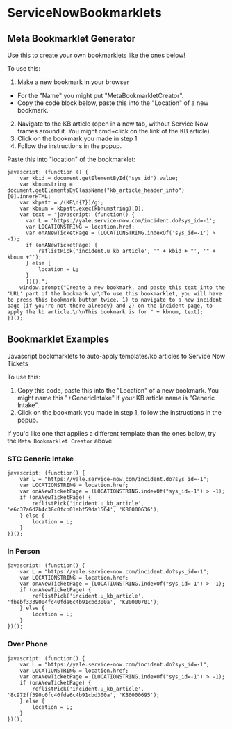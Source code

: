 # ServiceNowBookmarklets

## Meta Bookmarklet Generator
Use this to create your own bookmarklets like the ones below!

To use this:

1. Make a new bookmark in your browser
  - For the "Name" you might put "MetaBookmarkletCreator".
  - Copy the code block below, paste this into the "Location" of a new bookmark.
2. Navigate to the KB article (open in a new tab, without Service Now frames around it. You might cmd+click on the link of the KB article)
3. Click on the bookmark you made in step 1
4. Follow the instructions in the popup.


Paste this into "location" of the bookmarklet:

```
javascript: (function () {
    var kbid = document.getElementById("sys_id").value;
    var kbnumstring = document.getElementsByClassName("kb_article_header_info")[0].innerHTML;
    var kbpatt = /(KB\d{7})/gi;
    var kbnum = kbpatt.exec(kbnumstring)[0];
    var text = "javascript: (function() {
      var L = 'https://yale.service-now.com/incident.do?sys_id=-1';
      var LOCATIONSTRING = location.href;
      var onANewTicketPage = (LOCATIONSTRING.indexOf('sys_id=-1') > -1);
      if (onANewTicketPage) {
          reflistPick('incident.u_kb_article', '" + kbid + "', '" + kbnum +"');
      } else {
          location = L;
      }
      })();";
    window.prompt("Create a new bookmark, and paste this text into the 'URL' part of the bookmark.\n\nTo use this bookmarklet, you will have to press this bookmark button twice. 1) to navigate to a new incident page (if you're not there already) and 2) on the incident page, to apply the kb article.\n\nThis bookmark is for " + kbnum, text);
})();
```

## Bookmarklet Examples
Javascript bookmarklets to auto-apply templates/kb articles to Service Now Tickets

To use this:

1. Copy this code, paste this into the "Location" of a new bookmark. You might name this "+GenericIntake" if your KB article name is "Generic Intake".
2. Click on the bookmark you made in step 1, follow the instructions in the popup.

If you'd like one that applies a different template than the ones below, try the `Meta Bookmarklet Creator` above.

### STC Generic Intake

```
javascript: (function() {
    var L = "https://yale.service-now.com/incident.do?sys_id=-1";
    var LOCATIONSTRING = location.href;
    var onANewTicketPage = (LOCATIONSTRING.indexOf("sys_id=-1") > -1);
    if (onANewTicketPage) {
        reflistPick('incident.u_kb_article', 'e6c37a6d2b4c38c0fcb01abf59da1564', 'KB0000636');
    } else {
        location = L;
    }
})();
```

### In Person

```
javascript: (function() {
    var L = "https://yale.service-now.com/incident.do?sys_id=-1";
    var LOCATIONSTRING = location.href;
    var onANewTicketPage = (LOCATIONSTRING.indexOf("sys_id=-1") > -1);
    if (onANewTicketPage) {
        reflistPick('incident.u_kb_article', 'fbebf3339004fc40fde6c4b91cbd300a', 'KB0000701');
    } else {
        location = L;
    }
})();
```
### Over Phone

```
javascript: (function() {
    var L = "https://yale.service-now.com/incident.do?sys_id=-1";
    var LOCATIONSTRING = location.href;
    var onANewTicketPage = (LOCATIONSTRING.indexOf("sys_id=-1") > -1);
    if (onANewTicketPage) {
        reflistPick('incident.u_kb_article', '8c972ff390c0fc40fde6c4b91cbd300a', 'KB0000695');
    } else {
        location = L;
    }
})();
```
